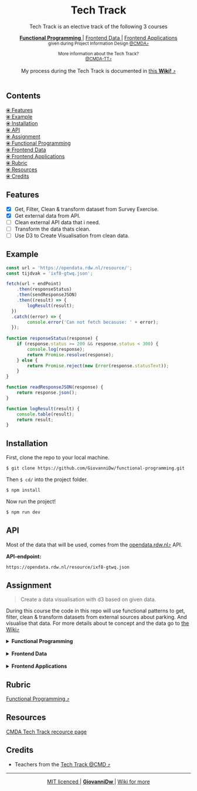 <h1 align="center">Tech Track</h1>

<div align="center">
 Tech Track is an elective track of the following 3 courses</br>
</div>
<div align="center">
  <p>
    <a href="https://cmda-tt.github.io/course-20-21/courses/functional-programming">
      <b>Functional Programming</b>
    </a>
    <span> | </span>
    <a href="https://cmda-tt.github.io/course-20-21/courses/frontend-data">
      Frontend Data
    </a>
    <span> | </span>
    <a href="https://cmda-tt.github.io/course-20-21/courses/frontend-applications">
      Frontend Applications
    </a>
    </br>
    <sup>given during Project Information Design <a href="https://github.com/cmda">@CMDA⤴︎</a></sup>
  </p>
  <sub align="center">More information about the Tech Track?</sub>
  </br>
<sup>
<a href="https://github.com/cmda-tt/course-20-21">@CMDA-TT⤴︎</a>
</sup>
</div>

<br>


<div align="center">
My process during the Tech Track is documented in <a href="https://github.com/GiovanniDw/functional-programming/wiki">this <strong>Wiki!</strong> ⤴︎</a>
</div>

<br>

## Contents

[ ⦿ Features](#features)  
[ ⦿ Example](#example)  
[ ⦿ Installation](#installation)  
[ ⦿ API](#api)  
[ ⦿ Assignment](#assignment)  
  [ ⦿ Functional Programming](#functional-programming-1)  
  [ ⦿ Frontend Data](#frontend-data)  
  [ ⦿ Frontend Applications](#frontend-applications)  
[ ⦿ Rubric](#rubric)  
[ ⦿ Resources](#resources)  
[ ⦿ Credits](#credits)  



## Features

- [x] Get, Filter, Clean & transform dataset from Survey Exercise.
- [x] Get external data from API.
- [ ] Clean external API data that i need.
- [ ] Transform the data thats clean.
- [ ] Use D3 to Create Visualisation from clean data.

## Example

```javascript
const url = 'https://opendata.rdw.nl/resource/';
const tijdvak = 'ixf8-gtwq.json';

fetch(url + endPoint)
	.then(responseStatus)
	.then(sendResponseJSON)
	.then((result) => {
		logResult(result);
  })
  .catch((error) => {
		console.error('Can not fetch becasuse: ' + error);
  });
  
function responseStatus(response) {
	if (response.status >= 200 && response.status < 300) {
		console.log(response);
		return Promise.resolve(response);
	} else {
		return Promise.reject(new Error(response.statusText));
	}
}

function readResponseJSON(response) {
	return response.json();
}

function logResult(result) {
	console.table(result);
	return result;
}


```

## Installation

First, clone the repo to your local machine.

```zsh
$ git clone https://github.com/GiovanniDw/functional-programming.git
```

Then ` $ cd/ ` into the project folder.

```zsh
$ npm install
```

Now run the project!

```zsh
$ npm run dev
```

## API

Most of the data that will be used, comes from the [opendata.rdw.nl⤴︎](https://opendata.rdw.nl) API.

**API-endpoint:**  

```html
https://opendata.rdw.nl/resource/ixf8-gtwq.json
```

## Assignment
> Create a data visualisation with d3 based on given data.  

During this course the code in this repo will use functional patterns to get, filter, clean & transform datasets from external sources about parking. And visualise that data. For more details about te concept and the data go to [the Wiki⤴︎](https://github.com/GiovanniDw/functional-programming/wiki/Concept)
<details>
  <summary><strong>Functional Programming</strong></summary>

**During this course I will**  
⦿ Apply functional programming patterns to clean & transform data.  
⦿ Develop a concept for _The Volkskrant_ based on external datasets  
⦿ Create interactive visualizations with data by using D3  

</details>
</br>
<details>
  <summary><strong>Frontend Data</strong></summary>


```js

```


</details>
</br>
<details>

  <summary><strong>Frontend Applications</strong></summary>


```js
```


</details>


## Rubric

[Functional Programming ⤴︎](https://github.com/cmda-tt/course-20-21/blob/master/pages/functional-programming/assessment.md)

## Resources

[CMDA Tech Track recource page](https://cmda-tt.github.io/course-20-21/resources/)


## Credits

- Teachers from the [Tech Track @CMD ⤴︎](https://github.com/cmda-tt/)

---

<p align="center">
<a align="left" href="https://github.com/GiovanniDw/functional-programming/blob/main/LICENSE"> MIT licenced </a>
 <span>|</span> 
 <a align="center" href="https://github.com/GiovanniDw/functional-programming/wiki"><strong> GiovanniDw </strong> </a>
<span>|</span>
<a align="right" href="https://github.com/GiovanniDw/functional-programming/wiki"> Wiki for more </a>
</p>
